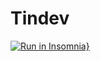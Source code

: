 # Tindev

[![Run in Insomnia}](https://insomnia.rest/images/run.svg)](https://insomnia.rest/run/?label=tindev%20%3A%20semana%20omnistack%208&uri=https%3A%2F%2Fgithub.com%2Fmaycon8609%2FTindev%2Fblob%2Fmaster%2Fimport-routes-insomnia%2Fsemana-omnistack-08.json)

